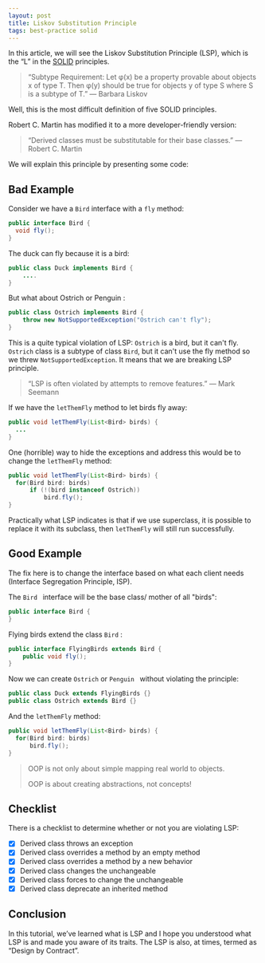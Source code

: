 ```yaml
---
layout: post
title: Liskov Substitution Principle
tags: best-practice solid
---
```


In this article, we will see the Liskov Substitution Principle (LSP), which is the “L” in the [SOLID](https://en.wikipedia.org/wiki/SOLID) principles.

> “Subtype Requirement: Let φ(x) be a property provable about objects x of type T. Then φ(y) should be true for objects y of type S where S is a subtype of T.” — Barbara Liskov

Well, this is the most difficult definition of five SOLID principles.

Robert C. Martin has modified it to a more developer-friendly version:

> “Derived classes must be substitutable for their base classes.” — Robert C. Martin

We will explain this principle by presenting some code:

## Bad Example

Consider we have a `Bird` interface with a `fly` method:

```java
public interface Bird {
  void fly();
}
```

The duck can fly because it is a bird: 

```java
public class Duck implements Bird {
    ....
}
```

But what about Ostrich or Penguin :

```java
public class Ostrich implements Bird {
    throw new NotSupportedException("Ostrich can't fly");
}
```

This is a quite typical violation of LSP: `Ostrich` is a bird, but it can't fly. `Ostrich` class is a subtype of class `Bird`, but it can't use the fly method so we threw `NotSupportedException`. It means that we are breaking LSP principle.

> “LSP is often violated by attempts to remove features.” — Mark Seemann

If we have the `letThemFly` method to let birds fly away:

```java
public void letThemFly(List<Bird> birds) {
  ...
}
```

One (horrible) way to hide the exceptions and address this would be to change the `letThemFly` method:

```java
public void letThemFly(List<Bird> birds) {
  for(Bird bird: birds)
      if (!(bird instanceof Ostrich))
          bird.fly();
}
```

Practically what LSP indicates is that if we use superclass, it is possible to replace it with its subclass, then `letThemFly` will still run successfully.

## Good Example

The fix here is to change the interface based on what each client needs (Interface Segregation Principle, ISP).

The `Bird ` interface will be the base class/ mother of all "birds":

```java
public interface Bird {
}
```

Flying birds extend the class `Bird` :

```java
public interface FlyingBirds extends Bird {
    public void fly();
}
```

Now we can create `Ostrich` or `Penguin ` without violating the principle: 

```java
public class Duck extends FlyingBirds {}
public class Ostrich extends Bird {} 
```

And the `letThemFly` method:

```java
public void letThemFly(List<Bird> birds) {
  for(Bird bird: birds)
      bird.fly();
}
```

> OOP is not only about simple mapping real world to objects.
>
> OOP is about creating abstractions, not concepts!

## Checklist

There is a checklist to determine whether or not you are violating LSP:

- [x] Derived class throws an exception
- [x] Derived class overrides a method by an empty method
- [x] Derived class overrides a method by a new behavior
- [x] Derived class changes the unchangeable
- [x] Derived class forces to change the unchangeable
- [x] Derived class deprecate an inherited method

## Conclusion

In this tutorial, we’ve learned what is LSP and I hope you understood what LSP is and made you aware of its traits. The LSP is also, at times, termed as “Design by Contract”.